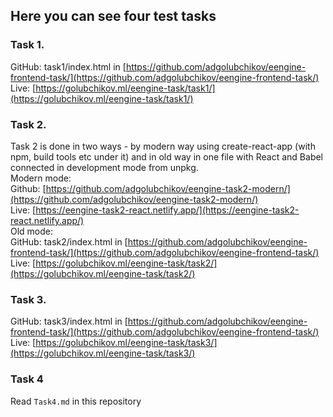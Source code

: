 ## Here you can see four test tasks

### Task 1.  
GitHub: task1/index.html in [https://github.com/adgolubchikov/eengine-frontend-task/](https://github.com/adgolubchikov/eengine-frontend-task/)  
Live: [https://golubchikov.ml/eengine-task/task1/](https://golubchikov.ml/eengine-task/task1/)  


### Task 2.   
Task 2 is done in two ways - by modern way using create-react-app (with npm, build tools etc under it) and in old way in one file with React and Babel connected in development mode from unpkg.  
Modern mode:  
Github: [https://github.com/adgolubchikov/eengine-task2-modern/](https://github.com/adgolubchikov/eengine-task2-modern/)  
Live: [https://eengine-task2-react.netlify.app/](https://eengine-task2-react.netlify.app/)    
Old mode:  
GitHub: task2/index.html in [https://github.com/adgolubchikov/eengine-frontend-task/](https://github.com/adgolubchikov/eengine-frontend-task/)  
Live: [https://golubchikov.ml/eengine-task/task2/](https://golubchikov.ml/eengine-task/task2/)  

### Task 3.  
GitHub: task3/index.html in [https://github.com/adgolubchikov/eengine-frontend-task/](https://github.com/adgolubchikov/eengine-frontend-task/)  
Live: [https://golubchikov.ml/eengine-task/task3/](https://golubchikov.ml/eengine-task/task3/)  

### Task 4

Read `Task4.md` in this repository



